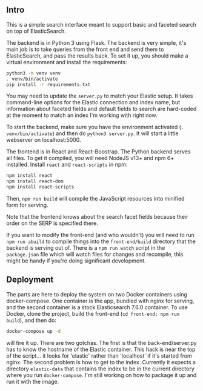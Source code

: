 ## Intro

This is a simple search interface meant to support basic and faceted search on top of ElasticSearch.

The backend is in Python 3 using Flask.  The backend is very simple, it's main job is to take queries from the front end and send them to ElasticSearch, and pass the results back.  To set it up, you should make a virtual environment and install the requirements:

```sh
python3 -m venv venv
. venv/bin/activate
pip install -r requirements.txt
```

You may need to update the `server.py` to match your Elastic setup.  It takes command-line options for the Elastic connection and index name, but information about faceted fields and default fields to search are hard-coded at the moment to match an index I'm working with right now.

To start the backend, make sure you have the environment activated (`. venv/bin/activate`) and then do `python3 server.py`.  It will start a little webserver on localhost:5000.

The frontend is in React and React-Boostrap.  The Python backend serves all files.  To get it compiled, you will need NodeJS v13+ and npm 6+ installed.  Install `react` and `react-scripts` in npm:

```sh
npm install react
npm install react-dom
npm install react-scripts
```

Then, `npm run build` will compile the JavaScript resources into minified form for serving.

Note that the frontend knows about the search facet fields because their order on the SERP is specified there.

If you want to modify the front-end (and who wouldn't) you will need to run `npm run abuild` to compile things into the `front-end/build` directory that the backend is serving out of.  There is a `npm run watch` script in the `package.json` file which will watch files for changes and recompile, this might be handy if you're doing significant development.

## Deployment

The parts are here to deploy the system on two Docker containers using docker-compose.  One container is the app, bundled with nginx for serving, and the second container is a stock Elasticsearch 7.6.0 container.  To use Docker, clone the project, build the front-end (`cd front-end; npm run build`), and then do:

```sh
docker-compose up -d
```

will fire it up.  There are two gotchas.  The first is that the back-end/server.py has to know the hostname of the Elastic container.  This hack is near the top of the script... it looks for 'elastic' rather than 'localhost' if it's started from nginx.  The second problem is how to get to the index.  Currently it expects a directory `elastic-data` that contains the index to be in the current directory where you run `docker-compose`.  I'm still working on how to package it up and run it with the image.
